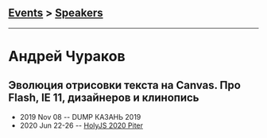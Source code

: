 ## [Events](../README.md) > [Speakers](../speakers.md)
---

# Андрей Чураков

## Эволюция отрисовки текста на Canvas. Про Flash, IE 11, дизайнеров и клинопись
- 2019 Nov 08 -- DUMP КАЗАНЬ 2019    
- 2020 Jun 22-26 -- [HolyJS 2020 Piter](https://youtu.be/Aj_wuuQMatM)    
